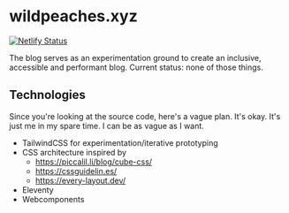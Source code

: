 # wildpeaches.xyz

[![Netlify Status](https://api.netlify.com/api/v1/badges/a5c89f0b-47db-45b3-b731-774bc68ef921/deploy-status)](https://app.netlify.com/sites/wildpeaches/deploys)

The blog serves as an experimentation ground to create an inclusive, accessible and performant blog. 
Current status: none of those things.

## Technologies 

Since you're looking at the source code, here's a vague plan.
It's okay. It's just me in my spare time. I can be as vague as I want.

- TailwindCSS for experimentation/iterative prototyping
- CSS architecture inspired by
    - https://piccalil.li/blog/cube-css/ 
    - https://cssguidelin.es/
    - https://every-layout.dev/
- Eleventy
- Webcomponents 
